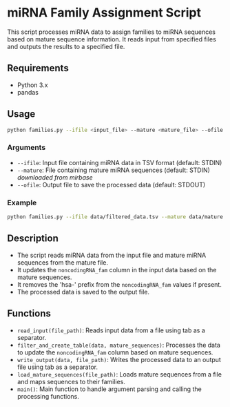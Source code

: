
# miRNA Family Assignment Script

This script processes miRNA data to assign families to miRNA sequences based on mature sequence information. It reads input from specified files and outputs the results to a specified file.

## Requirements

- Python 3.x
- pandas

## Usage

```bash
python families.py --ifile <input_file> --mature <mature_file> --ofile <output_file>
```

### Arguments

- `--ifile`: Input file containing miRNA data in TSV format (default: STDIN)
- `--mature`: File containing mature miRNA sequences (default: STDIN) *downloaded from mirbase*
- `--ofile`: Output file to save the processed data (default: STDOUT)

### Example

```bash
python families.py --ifile data/filtered_data.tsv --mature data/mature.fa --ofile results/processed_output.tsv
```

## Description

- The script reads miRNA data from the input file and mature miRNA sequences from the mature file.
- It updates the `noncodingRNA_fam` column in the input data based on the mature sequences.
- It removes the 'hsa-' prefix from the `noncodingRNA_fam` values if present.
- The processed data is saved to the output file.

## Functions

- `read_input(file_path)`: Reads input data from a file using tab as a separator.
- `filter_and_create_table(data, mature_sequences)`: Processes the data to update the `noncodingRNA_fam` column based on mature sequences.
- `write_output(data, file_path)`: Writes the processed data to an output file using tab as a separator.
- `load_mature_sequences(file_path)`: Loads mature sequences from a file and maps sequences to their families.
- `main()`: Main function to handle argument parsing and calling the processing functions.
